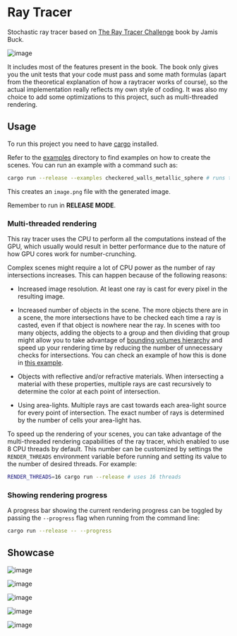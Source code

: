 # Ray Tracer

Stochastic ray tracer based on [The Ray Tracer Challenge](http://raytracerchallenge.com/) book by Jamis Buck.

![image](https://user-images.githubusercontent.com/47466248/216463087-b68ebef4-c426-4a11-a01f-cd8fae2635d0.png)

It includes most of the features present in the book. The book only gives you the unit tests that your code must pass and some math formulas (apart from the theoretical explanation of how a raytracer works of course), so the actual implementation really reflects my own style of coding. It was also my choice to add some optimizations to this project, such as multi-threaded rendering.

## Usage

To run this project you need to have [cargo](https://github.com/rust-lang/cargo) installed. 

Refer to the [examples](https://github.com/regexPattern/raytracer/tree/main/examples) directory to find examples on how to create the scenes. You can run an example with a command such as:

```bash
cargo run --release --examples checkered_walls_metallic_sphere # runs the `examples/checkered_walls_metallic_sphere.rs` file
```

This creates an `image.png` file with the generated image.

Remember to run in **RELEASE MODE**.

### Multi-threaded rendering

This ray tracer uses the CPU to perform all the computations instead of the GPU, which usually would result in better performance due to the nature of how GPU cores work for number-crunching.

Complex scenes might require a lot of CPU power as the number of ray intersections increases. This can happen because of the following reasons:

* Increased image resolution. At least one ray is cast for every pixel in the resulting image.

* Increased number of objects in the scene. The more objects there are in a scene, the more intersections have to be checked each time a ray is casted, even if that object is nowhere near the ray.  In scenes with too many objects, adding the objects to a group and then dividing that group might allow you to take advantage of [bounding volumes hierarchy](https://en.wikipedia.org/wiki/Bounding_volume_hierarchy) and speed up your rendering time by reducing the number of unnecessary checks for intersections. You can check an example of how this is done in [this example](https://github.com/regexPattern/raytracer/blob/main/examples/multiple_glass_and_metallic_spheres.rs).

* Objects with reflective and/or refractive materials. When intersecting a material with these properties, multiple rays are cast recursively to determine the color at each point of intersection.

* Using area-lights. Multiple rays are cast towards each area-light source for every point of intersection. The exact number of rays is determined by the number of cells your area-light has.

To speed up the rendering of your scenes, you can take advantage of the multi-threaded rendering capabilities of the ray tracer, which enabled to use 8 CPU threads by default. This number can be customized by settings the `RENDER_THREADS` environment variable before running and setting its value to the number of desired threads. For example:

```bash
RENDER_THREADS=16 cargo run --release # uses 16 threads
```

### Showing rendering progress

A progress bar showing the current rendering progress can be toggled by passing the `--progress` flag when running from the command line:

```bash
cargo run --release -- --progress
```

## Showcase

![image](https://user-images.githubusercontent.com/47466248/215909726-3cce527e-0099-4a12-ba1e-9dd43e9c49ab.png)

![image](https://user-images.githubusercontent.com/47466248/215909160-94573446-b190-463f-ab7b-c5e153980720.png)

![image](https://user-images.githubusercontent.com/47466248/215910472-6fb5d0d8-6e0b-41ce-bdc8-de898fc731b2.png)

![image](https://user-images.githubusercontent.com/47466248/215910704-7cd5e01c-0906-42ee-8bfe-1e2fe19d282f.png)

![image](https://user-images.githubusercontent.com/47466248/216421620-3e8165a4-5aa9-47a8-8975-26dfaff4a338.png)
